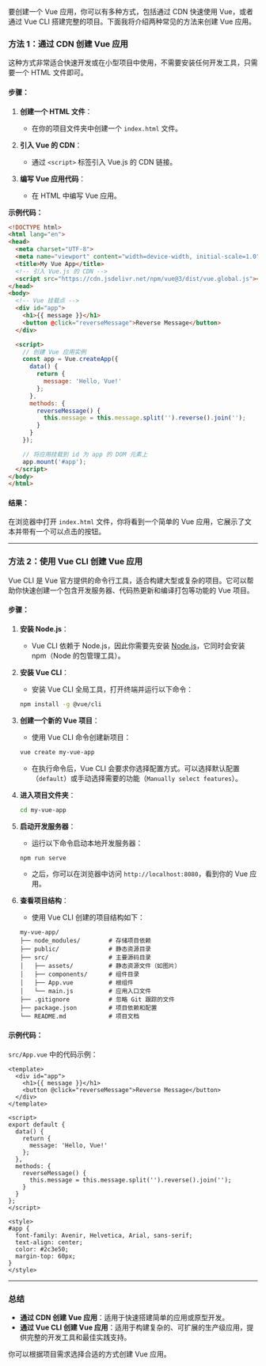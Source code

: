 要创建一个 Vue 应用，你可以有多种方式，包括通过 CDN 快速使用 Vue，或者通过 Vue CLI 搭建完整的项目。下面我将介绍两种常见的方法来创建 Vue 应用。

### 方法 1：通过 CDN 创建 Vue 应用
这种方式非常适合快速开发或在小型项目中使用，不需要安装任何开发工具，只需要一个 HTML 文件即可。

#### 步骤：
1. **创建一个 HTML 文件**：
    - 在你的项目文件夹中创建一个 `index.html` 文件。

2. **引入 Vue 的 CDN**：
    - 通过 `<script>` 标签引入 Vue.js 的 CDN 链接。

3. **编写 Vue 应用代码**：
    - 在 HTML 中编写 Vue 应用。

**示例代码：**

```html
<!DOCTYPE html>
<html lang="en">
<head>
  <meta charset="UTF-8">
  <meta name="viewport" content="width=device-width, initial-scale=1.0">
  <title>My Vue App</title>
  <!-- 引入 Vue.js 的 CDN -->
  <script src="https://cdn.jsdelivr.net/npm/vue@3/dist/vue.global.js"></script>
</head>
<body>
  <!-- Vue 挂载点 -->
  <div id="app">
    <h1>{{ message }}</h1>
    <button @click="reverseMessage">Reverse Message</button>
  </div>

  <script>
    // 创建 Vue 应用实例
    const app = Vue.createApp({
      data() {
        return {
          message: 'Hello, Vue!'
        };
      },
      methods: {
        reverseMessage() {
          this.message = this.message.split('').reverse().join('');
        }
      }
    });

    // 将应用挂载到 id 为 app 的 DOM 元素上
    app.mount('#app');
  </script>
</body>
</html>
```

#### 结果：
在浏览器中打开 `index.html` 文件，你将看到一个简单的 Vue 应用，它展示了文本并带有一个可以点击的按钮。

---

### 方法 2：使用 Vue CLI 创建 Vue 应用
Vue CLI 是 Vue 官方提供的命令行工具，适合构建大型或复杂的项目。它可以帮助你快速创建一个包含开发服务器、代码热更新和编译打包等功能的 Vue 项目。

#### 步骤：

1. **安装 Node.js**：
    - Vue CLI 依赖于 Node.js，因此你需要先安装 [Node.js](https://nodejs.org/)，它同时会安装 npm（Node 的包管理工具）。

2. **安装 Vue CLI**：
    - 安装 Vue CLI 全局工具，打开终端并运行以下命令：
    ```bash
    npm install -g @vue/cli
    ```

3. **创建一个新的 Vue 项目**：
    - 使用 Vue CLI 命令创建新项目：
    ```bash
    vue create my-vue-app
    ```

    - 在执行命令后，Vue CLI 会要求你选择配置方式。可以选择默认配置（`default`）或手动选择需要的功能（`Manually select features`）。

4. **进入项目文件夹**：
    ```bash
    cd my-vue-app
    ```

5. **启动开发服务器**：
    - 运行以下命令启动本地开发服务器：
    ```bash
    npm run serve
    ```

    - 之后，你可以在浏览器中访问 `http://localhost:8080`，看到你的 Vue 应用。

6. **查看项目结构**：
    - 使用 Vue CLI 创建的项目结构如下：
    ```
    my-vue-app/
    ├── node_modules/        # 存储项目依赖
    ├── public/              # 静态资源目录
    ├── src/                 # 主要源码目录
    │   ├── assets/          # 静态资源文件（如图片）
    │   ├── components/      # 组件目录
    │   ├── App.vue          # 根组件
    │   └── main.js          # 应用入口文件
    ├── .gitignore           # 忽略 Git 跟踪的文件
    ├── package.json         # 项目依赖和配置
    └── README.md            # 项目文档
    ```

#### 示例代码：
`src/App.vue` 中的代码示例：

```vue
<template>
  <div id="app">
    <h1>{{ message }}</h1>
    <button @click="reverseMessage">Reverse Message</button>
  </div>
</template>

<script>
export default {
  data() {
    return {
      message: 'Hello, Vue!'
    };
  },
  methods: {
    reverseMessage() {
      this.message = this.message.split('').reverse().join('');
    }
  }
};
</script>

<style>
#app {
  font-family: Avenir, Helvetica, Arial, sans-serif;
  text-align: center;
  color: #2c3e50;
  margin-top: 60px;
}
</style>
```

---

### 总结
- **通过 CDN 创建 Vue 应用**：适用于快速搭建简单的应用或原型开发。
- **通过 Vue CLI 创建 Vue 应用**：适用于构建复杂的、可扩展的生产级应用，提供完整的开发工具和最佳实践支持。

你可以根据项目需求选择合适的方式创建 Vue 应用。